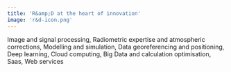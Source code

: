 ```yaml
---
title: 'R&amp;D at the heart of innovation'
image: 'r&d-icon.png'
---
```


Image and signal processing, Radiometric expertise and atmospheric corrections, Modelling and simulation, Data georeferencing and positioning, Deep learning, Cloud computing, Big Data and calculation optimisation, Saas, Web services